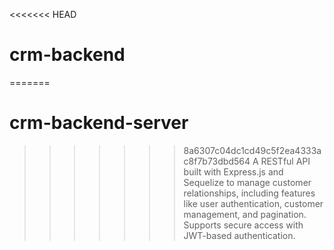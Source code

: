 <<<<<<< HEAD
# crm-backend
=======
# crm-backend-server
>>>>>>> 8a6307c04dc1cd49c5f2ea4333ac8f7b73dbd564
A RESTful API built with Express.js and Sequelize to manage customer relationships, including features like user authentication, customer management, and pagination. Supports secure access with JWT-based authentication.
